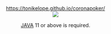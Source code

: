 <p align="center"><a href="https://tonikelope.github.io/coronapoker/" target="_blank">https://tonikelope.github.io/coronapoker/<br><img src="https://raw.githubusercontent.com/tonikelope/coronapoker/gh-pages/screenshots/10.png"></a></p>
<p align="center"><a href="https://adoptopenjdk.net/" target="_blank">JAVA</a> 11 or above is required.</p>
